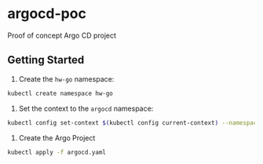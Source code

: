 # argocd-poc

Proof of concept Argo CD project

## Getting Started

1. Create the `hw-go` namespace:

```sh
kubectl create namespace hw-go
```

1. Set the context to the `argocd` namespace:

```sh
kubectl config set-context $(kubectl config current-context) --namespace=argocd
```

1. Create the Argo Project

```sh
kubectl apply -f argocd.yaml
```